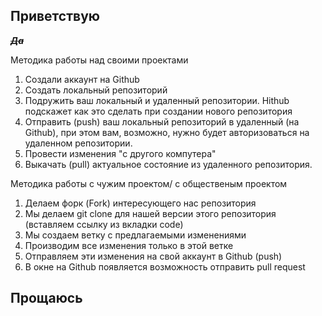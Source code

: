 ## Приветствую

~~***Да***~~

Методика работы над своими проектами

1. Создали аккаунт на Github
2. Создать локальный репозиторий
3. Подружить ваш локальный и удаленный репозитории. Hithub подскажет как это сделать при создании нового репозитория
4. Отправить (push) ваш локальный репозиторий в удаленный (на Github), при этом вам, возможно, нужно будет авторизоваться на удаленном репозитории.
5. Провести изменения "с другого компутера"
6. Выкачать (pull) актуальное состояние из удаленного репозитория.

Методика работы с чужим проектом/ с общественым проектом

1. Делаем форк (Fork) интересующего нас репозитория
2. Мы делаем git clone для нашей версии этого репозитория  (вставляем ссылку из вкладки code)
3. Мы создаем ветку с предлагаемыми изменениями
4. Производим все изменения только в этой ветке
5. Отправляем эти изменения на свой аккаунт в Github (push)
6. В окне на Github  появляется возможность отправить pull request


## Прощаюсь
